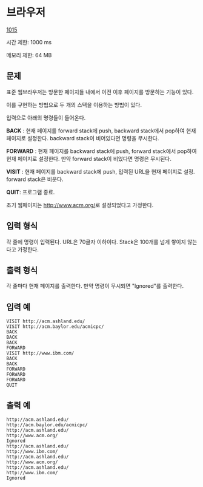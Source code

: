 # 브라우저

[1015](http://jungol.co.kr/bbs/board.php?bo_table=pbank&wr_id=294)

시간 제한: 1000 ms

메모리 제한: 64 MB



## 문제

표준 웹브라우저는 방문한 페이지들 내에서 이전 이후 페이지를 방문하는 기능이 있다.

이를 구현하는 방법으로 두 개의 스택을 이용하는 방법이 있다.



입력으로 아래의 명령들이 들어온다.



**BACK** : 현재 페이지를 forward stack에 push, backward stack에서 pop하여 현재 페이지로 설정한다. backward stack이 비어있다면 명령을 무시한다.

**FORWARD** : 현재 페이지를 backward stack에 push, forward stack에서 pop하여 현재 페이지로 설정한다. 만약 forward stack이 비었다면 명령은 무시된다.

**VISIT** : 현재 페이지를 backward stack에 push, 입력된 URL을 현재 페이지로 설정. forward stack은 비운다.

**QUIT**: 프로그램 종료.



초기 웹페이지는 <http://www.acm.org/>로 설정되었다고 가정한다.



## 입력 형식

각 줄에 명령이 입력된다.
URL은 70글자 이하이다.
Stack은 100개를 넘게 쌓이지 않는다고 가정한다.



## 출력 형식

각 줄마다 현재 페이지를 출력한다.
만약 명령이 무시되면 "Ignored"를 출력한다.



## 입력 예

```
VISIT http://acm.ashland.edu/
VISIT http://acm.baylor.edu/acmicpc/
BACK
BACK
BACK
FORWARD
VISIT http://www.ibm.com/
BACK
BACK
FORWARD
FORWARD
FORWARD
QUIT
```



## 출력 예

```
http://acm.ashland.edu/
http://acm.baylor.edu/acmicpc/
http://acm.ashland.edu/
http://www.acm.org/
Ignored
http://acm.ashland.edu/
http://www.ibm.com/
http://acm.ashland.edu/
http://www.acm.org/
http://acm.ashland.edu/
http://www.ibm.com/
Ignored
```